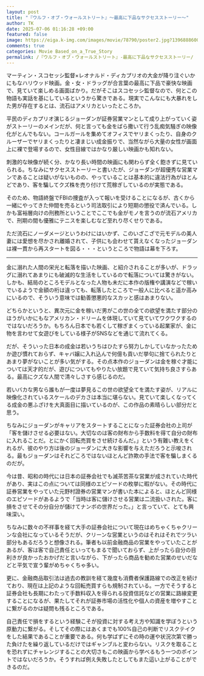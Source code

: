 ```yaml
---
layout: post
title: "『ウルフ・オブ・ウォールストリート』～最高に下品なサクセスストーリー～"
author: TK
date: 2025-07-06 01:16:28 +09:00
featured: false
image: https://eiga.k-img.com/images/movie/78790/poster2.jpg?1396888600
comments: true
categories: Movie Based_on_a_True_Story
permalink: /『ウルフ・オブ・ウォールストリート』-最高に下品なサクセスストーリー/
---
```

マーティン・スコセッシ監督×レオナルド・ディカプリオの大金が降り注ぐいかにもなハリウッド映画。金・女・ドラッグが合言葉の最高に下品で豪快な映画で、見ていて楽しめる画面ばかり。だがそこはスコセッシ監督なので、何とこの物語も実話を基にしているというから驚きである。現実でこんなにも大暴れをした男が存在するとは、流石はアメリカといったところか。

平民のディカプリオ演じるジョーダンが証券営業マンとして成り上がっていく姿がストーリーのメインだが、何と言っても金をばら撒いて行う乱痴気騒ぎの映像化がとんでもない。コールガールを集めてオフィスでヤリまくったり、自身のクルーザーでヤリまくったりと凄まじい成金振りで、当然ながら大量の女性が画面上に裸で登場するので、女性目線ではかなり厳しい映画かも知れない。

刺激的な映像が続く分、かなり長い時間の映画にも関わらず全く飽きずに見ていられる。ちなみにサクセスストーリーと書いたが、ジョーダンが超優秀な営業マンであることは疑いがないものの、やっていることは基本的に違法行為がほとんどであり、客を騙してクズ株を売り付けて荒稼ぎしているのが実態である。

そのため、物語終盤でFBIの捜査が入って報いを受けることになるが、古くから一緒にやってきた仲間を売るという司法取引により短期の懲役で済んでいる。しかも富裕層向けの刑務所ということでここでも金がモノを言うのが流石アメリカで、刑期の間も優雅にテニスを楽しむなど至れり尽くせりである。

ただ流石にノーダメージというわけにはいかず、このいざこざで元モデルの美人妻には愛想を尽かされ離婚されて、子供にも会わせて貰えなくなったジョーダンは裸一貫から再スタートを図る・・・というところで物語は幕を下ろす。

***

金に溺れた人間の栄光と転落を描いた映画、と紹介されることが多いが、ドラッグに溺れてあまりにも破滅的な生活をしているので転落については驚きがない。しかも、結局のところモデルとなった人物も未だに本作の版権や講演などで稼いでいるようで金額の桁は違っても、転落したところで一般人に比べると遥か高みにいるので、そういう意味では勧善懲悪的なスカッと感はあまりない。

どちらかというと、異次元に金を稼いだ男がこの世の全ての欲望を満たす部分のほうがいかにもなアメリカン・ドリームを体現していて見ていてワクワクするのではないだろうか。もちろん日本でも若くして稼ぎまくっている起業家が、金に物を言わせて女遊びをしている様子がSNSなどを通じて流れてくる。

だが、そういった日本の成金は若いうちはひたすら努力しかしていなかったためか遊び慣れておらず、キャバ嬢に入れ込んで何億も貢いだ挙句に捨てられたりとあまり夢がないことが多い気がする。その点本作のジョーダンは金を稼ぐ才能については天才的だが、遊びについてもやりたい放題で見ていて気持ち良さすらある。最高にクズな人間で清々しさすら感じるのだ。

若いバカな男なら誰もが一度は夢見るこの世の欲望全てを満たす姿が、リアルに映像化されているスケールのデカさは本当に堪らない。見ていて楽しくなってくる成金の悪ふざけを大真面目に描いているのが、この作品の素晴らしい部分だと思う。

ちなみにジョーダンがキャリアをスタートすることになった証券会社の上司が「客を儲けさせる必要はない。大切なのは客の財布から手数料を得て自分の財布に入れることだ。とにかく回転売買をさせ続けるんだ。」という有難い教えをくれるが、彼のやり方は後のジョーダンに大きな影響を与えただろうと示唆される。最もジョーダンはそれどころではないほとんど詐欺の手法で客を騙しまくるのだが。

今は昔、昭和の時代には日本の証券会社でも滅茶苦茶な営業が成されていた時代があり、実はこの点については同様のエピソードの枚挙に暇がない。その時代に証券営業をやっていた元野村證券の営業マンが書いた本によると、ほとんど同様のエピソードがあるようで「当時は客に儲けさせる営業は二流扱いされた。客に損をさせてその分自分が儲けてナンボの世界だった。」と言っていて、とても興味深い。

ちなみに数々の不祥事を経て大手の証券会社について現在はめちゃくちゃクリーンな会社になっているそうだが、クリーンな営業というのはそれはそれでツラい部分もあるだろうと想像される。筆者も以前金融商品の営業をやっていたことがあるが、客は客で自己責任といってもまるで聞いておらず、上がったら自分の目利きが良かったおかげだと言いながら、下がったら商品を勧めた営業のせいだなどと平気で宣う輩がめちゃくちゃ多い。

更に、金融商品取引法は過去の教訓を経て幾度も消費者保護路線での改正を続けており、現在は上記のような回転売買すらも規制されている。一方でそうすると証券会社も長期にわたって手数料収入を得られる投資信託などの営業に路線変更することになるが、果たしてそれが証券市場の活性化や個人の資産を増やすことに繋がるのかは疑問も残るところである。

自己責任で損をするという経験こそが投資に対する考え方や知識を学ぼうという原動力に繋がる。そしてその際にはあくまでも100%自己の判断でリスクテイクをした結果であることが重要である。何も学ばずにその時の運や状況次第で勝った負けたを繰り返しているだけではギャンブルと変わらない。リスクを取ることを恐れずにチャレンジすることの大切さもこの映画から学べるもう一つのポイントではないだろうか。そうすれば例え失敗したとしてもまた這い上がることができるのだ。

